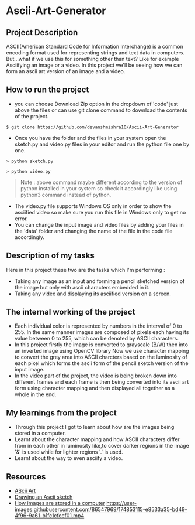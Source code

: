 # Ascii-Art-Generator
## Project Description
ASCII(American Standard Code for Information Interchange) is a common encoding format used for representing strings and text data in computers.
But…what if we use this for something other than text? Like for example Asciifying an image or a video. In this project we'll be seeing how we can form an ascii art version of an image and a video. 
## How to run the project
* you can choose Download Zip option in the dropdown of 'code' just above the files or can use git clone command to download the contents of the project.
```
$ git clone https://github.com/devanshmishra10/Ascii-Art-Generator
```
* Once you have the folder and the files in your system open the sketch.py and video.py files in your editor and run the python file one by one.
```
> python sketch.py
```
```
> python video.py
```
> Note : above command maybe different according to the version of python installed in your system so check it accordingly like using python3 command instead of python.
* The video.py file supports Windows OS only in order to show the asciified video so make sure you run this file in Windows only to get no error. 
* You can change the input image and video files by adding your files in the 'data' folder and changing the name of the file in the code file accordingly.
## Description of my tasks
Here in this project these two are the tasks which I'm performing :
* Taking any image as an input and forming a pencil sketched version of the image but only with ascii characters embedded in it.
* Taking any video and displaying its asciified version on a screen.
## The internal working of the project
* Each individual color is represented by numbers in the interval of 0 to 255. In the same manner images are composed of pixels each having its value between 0 to 255, which can be denoted by ASCII characters.
* In this project firstly the image is converted to grayscale (B/W) then into an inverted image using OpenCV library
Now we use character mapping to convert the grey area into ASCII charcters based on the luminosity of each pixel which forms the ascii form of the pencil sketch version of the input image.
* In the video part of the project, the video is being broken down into different frames and each frame is then being converted into its ascii art form using character mapping and then displayed all together as a whole in the end.
## My learnings from the project
* Through this project I got to learn about how are the images being stored in a computer. 
* Learnt about the character mapping and how ASCII characters differ from in each other in luminosity like,to cover darker regions in the image '&' is used while for lighter regions '.' is used.
* Learnt about the way to even asciify a video.
## Resources
* [AScii Art](https://en.wikipedia.org/wiki/ASCII_art#Types_and_styles)
* [Drawing an Ascii sketch](https://blog.waffles.space/2017/03/01/ascii-sketch/#fnref:2)
* [How images are stored in a computer](https://alekya3.medium.com/how-images-are-stored-in-a-computer-f364d11b4e93)
https://user-images.githubusercontent.com/86547969/174853115-e8533a35-bd49-4f96-9a61-b1fc1cfeef01.mp4


